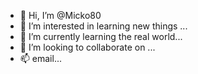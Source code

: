 - 👋 Hi, I’m @Micko80
- 👀 I’m interested in learning new things ...
- 🌱 I’m currently learning the real world...
- 💞️ I’m looking to collaborate on ...
- 📫 email...

<!---
Micko80/Micko80 is a ✨ special ✨ repository because its `README.md` (this file) appears on your GitHub profile.
You can click the Preview link to take a look at your changes.
--->
